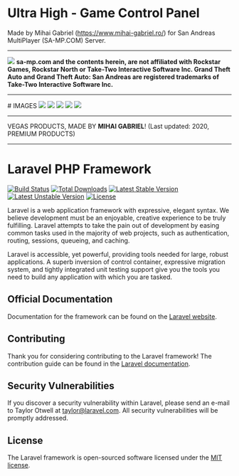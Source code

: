 
  # Ultra High - Game Control Panel
  Made by Mihai Gabriel (https://www.mihai-gabriel.ro/) for San Andreas MultiPlayer (SA-MP.COM) Server.
  <hr>
  <img src="https://www.sa-mp.com/images/logo.png"/>
  <b>sa-mp.com and the contents herein, are not affiliated with Rockstar Games, Rockstar North or Take-Two Interactive Software Inc.
  Grand Theft Auto and Grand Theft Auto: San Andreas are registered trademarks of Take-Two Interactive Software Inc.</b>
  <hr>
  # IMAGES
  <img src="https://devforum.ro/uploads/default/optimized/3X/6/7/6734fa4311bd8e7961b6549f1741f94d51c470a7_2_1035x493.png"/>
  <img src="https://www.mihai-gabriel.ro/ade/2.png"/>
  <img src="https://www.mihai-gabriel.ro/ade/3.png"/>
  <img src="https://www.mihai-gabriel.ro/ade/4.png"/>
  <img src="https://www.mihai-gabriel.ro/ade/5.png"/>
  <hr>
  VEGAS PRODUCTS, MADE BY <b>MIHAI GABRIEL</b>! (Last updated: 2020, PREMIUM PRODUCTS)

<hr>

# Laravel PHP Framework

[![Build Status](https://travis-ci.org/laravel/framework.svg)](https://travis-ci.org/laravel/framework)
[![Total Downloads](https://poser.pugx.org/laravel/framework/d/total.svg)](https://packagist.org/packages/laravel/framework)
[![Latest Stable Version](https://poser.pugx.org/laravel/framework/v/stable.svg)](https://packagist.org/packages/laravel/framework)
[![Latest Unstable Version](https://poser.pugx.org/laravel/framework/v/unstable.svg)](https://packagist.org/packages/laravel/framework)
[![License](https://poser.pugx.org/laravel/framework/license.svg)](https://packagist.org/packages/laravel/framework)

Laravel is a web application framework with expressive, elegant syntax. We believe development must be an enjoyable, creative experience to be truly fulfilling. Laravel attempts to take the pain out of development by easing common tasks used in the majority of web projects, such as authentication, routing, sessions, queueing, and caching.

Laravel is accessible, yet powerful, providing tools needed for large, robust applications. A superb inversion of control container, expressive migration system, and tightly integrated unit testing support give you the tools you need to build any application with which you are tasked.

## Official Documentation

Documentation for the framework can be found on the [Laravel website](http://laravel.com/docs).

## Contributing

Thank you for considering contributing to the Laravel framework! The contribution guide can be found in the [Laravel documentation](http://laravel.com/docs/contributions).

## Security Vulnerabilities

If you discover a security vulnerability within Laravel, please send an e-mail to Taylor Otwell at taylor@laravel.com. All security vulnerabilities will be promptly addressed.

## License

The Laravel framework is open-sourced software licensed under the [MIT license](http://opensource.org/licenses/MIT).
